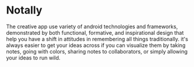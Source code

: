 # Notally
The creative app use variety of android technologies and frameworks, demonstrated by both functional, formative, and inspirational design that help you have a shift in attitudes in remembering all things traditionally. it's always easier to get your ideas across if you can visualize them by taking notes, going with colors, sharing notes to collaborators, or simply allowing your ideas to run wild. 

